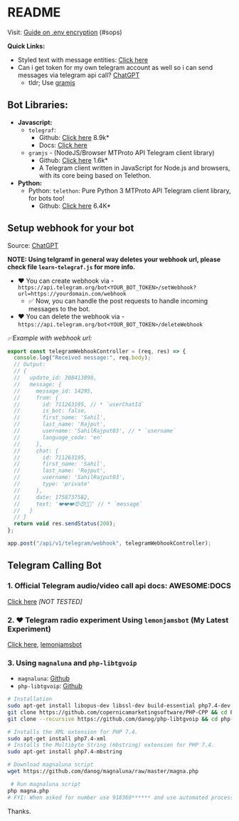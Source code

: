# README

Visit: [Guide on .env encryption](https://github.com/sahilrajput03/devopswithkubernetes/tree/main/learn-sops#encrypting-decrypting-env-file) (#sops)

**Quick Links:**

- Styled text with message entities: [Click here](https://core.telegram.org/api/entities)
- Can i get token for my own telegram account as well so i can send messages via telegram api call? [ChatGPT](https://chatgpt.com/c/68d4e3da-0230-8328-8021-24f1d0c0fd00)
  - tldr; Use [gramjs](https://github.com/gram-js/gramjs)

## Bot Libraries:

- **Javascript:**
  - `telegraf`:
    - Github: [Click here](https://github.com/telegraf/telegraf) 8.9k\*
    - Docs: [Click here](https://telegraf.js.org/)
  - `gramjs` - (NodeJS/Browser MTProto API Telegram client library)
    - Github: [Click here](https://github.com/gram-js/gramjs) 1.6k\*
    - A Telegram client written in JavaScript for Node.js and browsers, with its core being based on Telethon.
- **Python:**
  - Python: `telethon`: Pure Python 3 MTProto API Telegram client library, for bots too!
    - Github: [Click here](https://github.com/LonamiWebs/Telethon) 6.4K\*

## Setup webhook for your bot

Source: [ChatGPT](https://chatgpt.com/c/68d42f89-fde8-8324-8993-14b288d101e1)

**NOTE: Using telgramf in general way deletes your webhook url, please check file `learn-telegraf.js` for more info.**

- ❤️ You can create webhook via - `https://api.telegram.org/bot<YOUR_BOT_TOKEN>/setWebhook?url=https://yourdomain.com/webhook`
  - ✅ Now, you can handle the post requests to handle incoming messages to the bot.
- ❤️ You can delete the webhook via - `https://api.telegram.org/bot<YOUR_BOT_TOKEN>/deleteWebhook`

_✅Example with webhook url:_

```js
export const telegramWebhookController = (req, res) => {
  console.log("Received message:", req.body);
  // Output:
  // {
  //   update_id: 308413898,
  //   message: {
  //     message_id: 14295,
  //     from: {
  //       id: 711263195, // * `userChatId`
  //       is_bot: false,
  //       first_name: 'Sahil',
  //       last_name: 'Rajput',
  //       username: 'SahilRajput03', // * `username`
  //       language_code: 'en'
  //     },
  //     chat: {
  //       id: 711263195,
  //       first_name: 'Sahil',
  //       last_name: 'Rajput',
  //       username: 'SahilRajput03',
  //       type: 'private'
  //     },
  //     date: 1758737582,
  //     text: '❤️❤️❤️😍😍🙂🙂' // * `message`
  //   }
  // }
  return void res.sendStatus(200);
};

app.post("/api/v1/telegram/webhook", telegramWebhookController);
```

## Telegram Calling Bot

### ️1. Official Telegram audio/video call api docs: AWESOME:DOCS

[Click here](https://core.telegram.org/api/end-to-end/video-calls) _[NOT TESTED]_

### 2. ❤️ Telegram radio experiment Using `lemonjamsbot` (My Latest Experiment)

[Click here](https://github.com/sahilrajput03/lemonjamsbot), [lemonjamsbot](https://github.com/tgcallsjs/LemonJamsBot)

### 3. Using `magnaluna` and `php-libtgvoip`

- `magnaluna`: [Github](https://github.com/danog/magnaluna)
- `php-libtgvoip`: [Github](https://github.com/danog/php-libtgvoip)

```sh
# Installation
sudo apt-get install libopus-dev libssl-dev build-essential php7.4-dev php7.4
git clone https://github.com/copernicamarketingsoftware/PHP-CPP && cd PHP-CPP && make -j$(nproc) && sudo make install && cd ..
git clone --recursive https://github.com/danog/php-libtgvoip && cd php-libtgvoip && make && sudo make install

# Installs the XML extension for PHP 7.4.
sudo apt-get install php7.4-xml
# Installs the Multibyte String (mbstring) extension for PHP 7.4.
sudo apt-get install php7.4-mbstring

# Download magnaluna script
wget https://github.com/danog/magnaluna/raw/master/magna.php

 # Run magnaluna script
php magna.php
# FYI: When asked for number use 918360****** and use automated process to login instead of using the user api and api_tokens.
```

Thanks.
